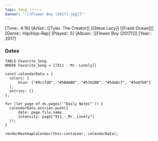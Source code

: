 ```yaml
---
tags: Song ⭐⭐⭐⭐⭐ 
banner: "![[Flower Boy (2017).jpg]]"
---
```

[Time:: 4:16]
[Artist:: [[Tyler. The Creator]] [[Steve Lacy]] [[Frank Ocean]]]
[Genre:: Hip/Hop-Rap]
[Played:: 5]
[Album:: [[Flower Boy (2017)]]]
[Year:: 2017]
### Dates
````dataview
TABLE Favorite_Song
WHERE Favorite_Song = [[911 - Mr. Lonely]]
````

  ```dataviewjs
const calendarData = { 
	colors: { 
		blue: ["#9ccfd8", "#5BAAB8", "#57A1BB", "#5da8c7", "#3e8fb0"] 
	}, 
	entries: [] 
}; 

for (let page of dv.pages('"Daily Notes"')) { 
	calendarData.entries.push({ 
		date: page.file.name, 
		intensity: page["911_-_Mr._Lonely"]
	}); 
} 

renderHeatmapCalendar(this.container, calendarData);
```
